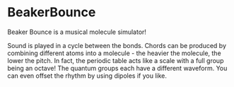 # BeakerBounce

Beaker Bounce is a musical molecule simulator!

Sound is played in a cycle between the bonds. Chords can be produced by combining different atoms into a molecule - the heavier the molecule, the lower the pitch.
In fact, the periodic table acts like a scale with a full group being an octave! The quantum groups each have a different waveform. You can even offset the rhythm
by using dipoles if you like.
